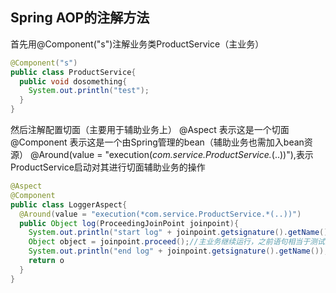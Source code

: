 ## Spring AOP的注解方法
首先用@Component("s")注解业务类ProductService（主业务）
```java
@Component("s")
public class ProductService{
  public void dosomething{
    System.out.println("test");
  }
}
```
然后注解配置切面（主要用于辅助业务上）
@Aspect 表示这是一个切面
@Component 表示这是一个由Spring管理的bean（辅助业务也需加入bean资源）
@Around(value = "execution(*com.service.ProductService.*(..))"),表示ProductService启动对其进行切面辅助业务的操作
```java
@Aspect
@Component
public class LoggerAspect{
  @Around(value = "execution(*com.service.ProductService.*(..))")
  public Object log(ProceedingJoinPoint joinpoint){
    System.out.println("start log" + joinpoint.getsignature().getName());
    Object object = joinpoint.proceed();//主业务继续运行，之前语句相当于测试执行条件
    System.out.println("end log" + joinpoint.getsignature().getName());
    return o
  }
}
```